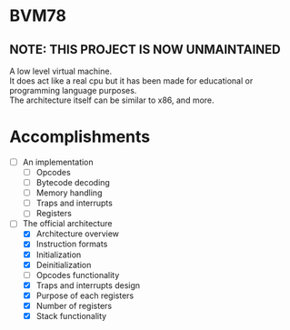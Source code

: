 # BVM78

## NOTE: THIS PROJECT IS NOW UNMAINTAINED
A low level virtual machine.
<br>
It does act like a real cpu but it has been made for educational or programming language purposes.
<br>
The architecture itself can be similar to x86, and more.

# Accomplishments
- [ ] An implementation
  - [ ] Opcodes
  - [ ] Bytecode decoding
  - [ ] Memory handling
  - [ ] Traps and interrupts
  - [ ] Registers
- [ ] The official architecture
  - [x] Architecture overview
  - [x] Instruction formats
  - [x] Initialization
  - [x] Deinitialization
  - [ ] Opcodes functionality
  - [x] Traps and interrupts design
  - [x] Purpose of each registers
  - [x] Number of registers
  - [x] Stack functionality
